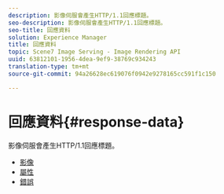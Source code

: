 ```yaml
---
description: 影像伺服會產生HTTP/1.1回應標題。
seo-description: 影像伺服會產生HTTP/1.1回應標題。
seo-title: 回應資料
solution: Experience Manager
title: 回應資料
topic: Scene7 Image Serving - Image Rendering API
uuid: 63812101-1956-4dea-9ef9-38769c934243
translation-type: tm+mt
source-git-commit: 94a26628ec619076f0942e9278165cc591f1c150

---
```



# 回應資料{#response-data}

影像伺服會產生HTTP/1.1回應標題。

* [影像](c-images.md)
* [屬性](c-properties/c-properties.md)
* [錯誤](r-errors.md)
